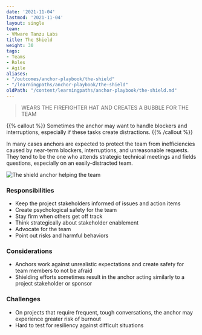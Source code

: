 ```yaml
---
date: '2021-11-04'
lastmod: '2021-11-04'
layout: single
team:
- VMware Tanzu Labs
title: The Shield
weight: 30
tags:
- Teams
- Roles
- Agile
aliases:
- "/outcomes/anchor-playbook/the-shield"
- "/learningpaths/anchor-playbook/the-shield"
oldPath: "/content/learningpaths/anchor-playbook/the-shield.md"
---
```

> WEARS THE FIREFIGHTER HAT AND CREATES A BUBBLE FOR THE TEAM

{{% callout %}}
Sometimes the anchor may want to handle blockers and interruptions, especially if these tasks create distractions.
{{% /callout %}}

In many cases anchors are expected to protect the team from inefficiencies caused by near-term blockers, interruptions, and unreasonable requests. They tend to be the one who attends strategic technical meetings and fields questions, especially on an easily-distracted team.

![The shield anchor helping the team](/courses/anchor-playbook/images/sitting.jpg)

### Responsibilities
- Keep the project stakeholders informed of issues and action items
- Create psychological safety for the team
- Stay firm when others get off track
- Think strategically about stakeholder enablement
- Advocate for the team
- Point out risks and harmful behaviors

### Considerations
- Anchors work against unrealistic expectations and create safety for team members to not be afraid
- Shielding efforts sometimes result in the anchor acting similarly to a project stakeholder or sponsor

### Challenges
- On projects that require frequent, tough conversations, the anchor may experience greater risk of burnout
- Hard to test for resiliency against difficult situations